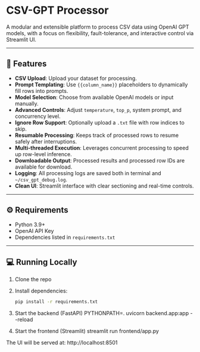 # CSV-GPT Processor

A modular and extensible platform to process CSV data using OpenAI GPT models, with a focus on flexibility, fault-tolerance, and interactive control via Streamlit UI.

---

## 🚀 Features

- **CSV Upload**: Upload your dataset for processing.
- **Prompt Templating**: Use `{{column_name}}` placeholders to dynamically fill rows into prompts.
- **Model Selection**: Choose from available OpenAI models or input manually.
- **Advanced Controls**: Adjust `temperature`, `top_p`, system prompt, and concurrency level.
- **Ignore Row Support**: Optionally upload a `.txt` file with row indices to skip.
- **Resumable Processing**: Keeps track of processed rows to resume safely after interruptions.
- **Multi-threaded Execution**: Leverages concurrent processing to speed up row-level inference.
- **Downloadable Output**: Processed results and processed row IDs are available for download.
- **Logging**: All processing logs are saved both in terminal and `~/csv_gpt_debug.log`.
- **Clean UI**: Streamlit interface with clear sectioning and real-time controls.


---

## ⚙️ Requirements

- Python 3.9+
- OpenAI API Key
- Dependencies listed in `requirements.txt`

---

## 💻 Running Locally

1. Clone the repo
2. Install dependencies:
   ```bash
   pip install -r requirements.txt

4. Start the backend (FastAPI)
PYTHONPATH=. uvicorn backend.app:app --reload

5. Start the frontend (Streamlit)
streamlit run frontend/app.py


The UI will be served at: http://localhost:8501

